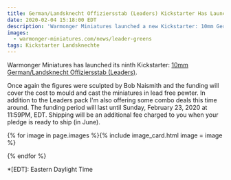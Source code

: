 ```yaml
---
title: German/Landsknecht Offiziersstab (Leaders) Kickstarter Has Launched!
date: 2020-02-04 15:18:00 EDT
description: 'Warmonger Miniatures launched a new Kickstarter: 10mm German/Landsknecht Offiziersstab (Leaders).'
images:
  - warmonger-miniatures.com/news/leader-greens
tags: Kickstarter Landsknechte
---
```

Warmonger Miniatures has launched its ninth Kickstarter: [10mm German/Landsknecht Offiziersstab (Leaders)](https://www.kickstarter.com/projects/1765086496/10mm-german-landsknecht-offiziersstab-leaders).

Once again the figures were sculpted by Bob Naismith and the funding will cover the cost to mould and cast the miniatures in lead free pewter. In addition to the Leaders pack I'm also offering some combo deals this time around. The funding period will last until Sunday, February 23, 2020 at 11:59<abbr>PM</abbr>, EDT. Shipping will be an additional fee charged to you when your pledge is ready to ship (in June).

{% for image in page.images %}{% include image_card.html image = image %}

{% endfor %}

*[EDT]: Eastern Daylight Time